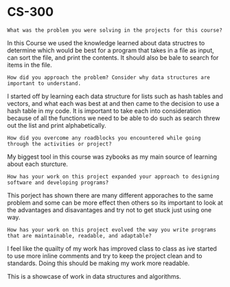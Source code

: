 # CS-300

    What was the problem you were solving in the projects for this course?
    
In this Course we used the knowledge learned about data structres to determine which would be best for a program that takes in a file as input, can sort the file, and print the contents. It should also be bale to search for items in the file. 

    How did you approach the problem? Consider why data structures are important to understand.
    
I started off by learning each data structure for lists such as hash tables and vectors, and what each was best at and then came to the decision to use a hash table in my code. It is important to take each into consideration because of all the functions we need to be able to do such as search threw out the list and print alphabetically.
    
    How did you overcome any roadblocks you encountered while going through the activities or project?

My biggest tool in this course was zybooks as my main source of learning about each sturcture. 
    
    How has your work on this project expanded your approach to designing software and developing programs?

This porject has shown there are many different apporaches to the same problem and some can be more effect then others so its important to look at the advantages and disavantages and try not to get stuck just using one way. 
    
    How has your work on this project evolved the way you write programs that are maintainable, readable, and adaptable?

I feel like the quailty of my work has improved class to class as ive started to use more inline comments and try to keep the project clean and to standards. Doing this should be making my work more readable. 

This is a showcase of work in data structures and algorithms.
